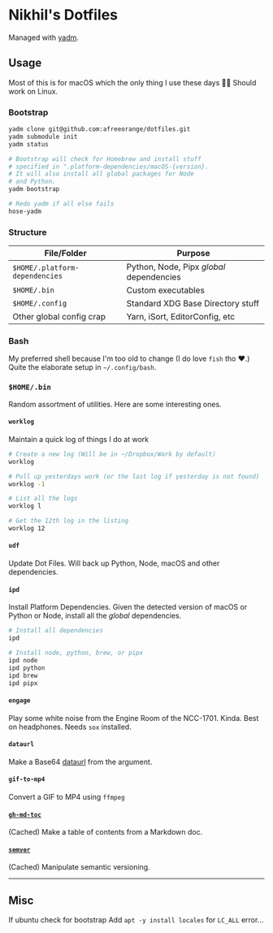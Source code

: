# Nikhil's Dotfiles

Managed with [yadm](https://yadm.io).

## Usage

Most of this is for macOS which the only thing I use these days 🤷‍♂️ Should work on Linux.

### Bootstrap

```bash
yadm clone git@github.com:afreeorange/dotfiles.git
yadm submodule init
yadm status

# Bootstrap will check for Homebrew and install stuff
# specified in ".platform-dependencies/macOS-{version}.
# It will also install all global packages for Node
# and Python.
yadm bootstrap

# Redo yadm if all else fails
hose-yadm
```

### Structure

| File/Folder                    | Purpose                                                               |
|--------------------------------|-----------------------------------------------------------------------|
| `$HOME/.platform-dependencies` | Python, Node, Pipx _global_ dependencies                              |
| `$HOME/.bin`                   | Custom executables                                                    |
| `$HOME/.config`                | Standard XDG Base Directory stuff                                     |
| Other global config crap       | Yarn, iSort, EditorConfig, etc                                        |

### Bash

My preferred shell because I'm too old to change (I do love `fish` tho ♥️.) Quite the elaborate setup in `~/.config/bash`.

### `$HOME/.bin`

Random assortment of utilities. Here are some interesting ones.

#### `worklog`

Maintain a quick log of things I do at work

```bash
# Create a new log (Will be in ~/Dropbox/Work by default)
worklog

# Pull up yesterdays work (or the last log if yesterday is not found)
worklog -1

# List all the logs
worklog l

# Get the 12th log in the listing
worklog 12
```

#### `udf`

Update Dot Files. Will back up Python, Node, macOS and other dependencies.

#### `ipd`

Install Platform Dependencies. Given the detected version of macOS or Python or Node, install all the _global_ dependencies.

```bash
# Install all dependencies
ipd

# Install node, python, brew, or pipx
ipd node
ipd python
ipd brew
ipd pipx
```

#### `engage`

Play some white noise from the Engine Room of the NCC-1701. Kinda. Best on headphones. Needs `sox` installed.

#### `dataurl`

Make a Base64 [dataurl](https://developer.mozilla.org/en-US/docs/Web/HTTP/Basics_of_HTTP/Data_URIs) from the argument.

#### `gif-to-mp4`

Convert a GIF to MP4 using `ffmpeg`

#### [`gh-md-toc`](https://github.com/ekalinin/github-markdown-toc)

(Cached) Make a table of contents from a Markdown doc.

#### [`semver`](https://github.com/fsaintjacques/semver-tool)

(Cached) Manipulate semantic versioning.

---

## Misc

If ubuntu check for bootstrap
Add `apt -y install locales` for `LC_ALL` error...

